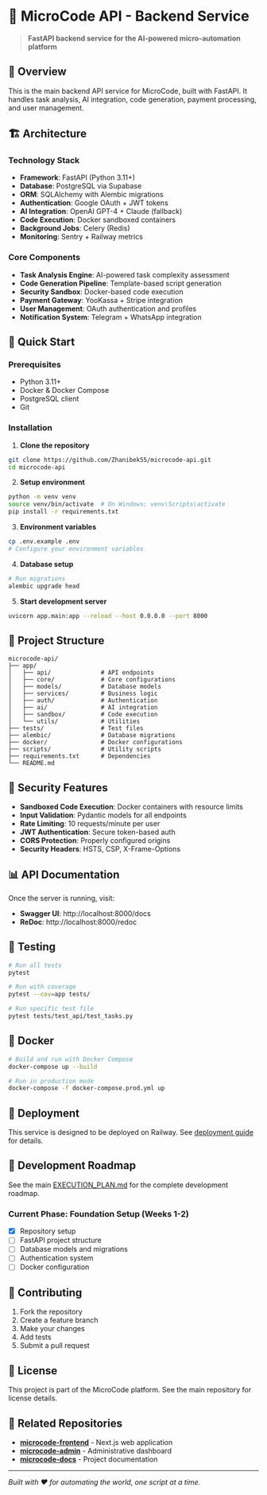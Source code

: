 # 🚀 MicroCode API - Backend Service

> **FastAPI backend service for the AI-powered micro-automation platform**

## 📖 Overview

This is the main backend API service for MicroCode, built with FastAPI. It handles task analysis, AI integration, code generation, payment processing, and user management.

## 🏗️ Architecture

### Technology Stack
- **Framework**: FastAPI (Python 3.11+)
- **Database**: PostgreSQL via Supabase
- **ORM**: SQLAlchemy with Alembic migrations
- **Authentication**: Google OAuth + JWT tokens
- **AI Integration**: OpenAI GPT-4 + Claude (fallback)
- **Code Execution**: Docker sandboxed containers
- **Background Jobs**: Celery (Redis)
- **Monitoring**: Sentry + Railway metrics

### Core Components
- **Task Analysis Engine**: AI-powered task complexity assessment
- **Code Generation Pipeline**: Template-based script generation
- **Security Sandbox**: Docker-based code execution
- **Payment Gateway**: YooKassa + Stripe integration
- **User Management**: OAuth authentication and profiles
- **Notification System**: Telegram + WhatsApp integration

## 🚀 Quick Start

### Prerequisites
- Python 3.11+
- Docker & Docker Compose
- PostgreSQL client
- Git

### Installation

1. **Clone the repository**
```bash
git clone https://github.com/Zhanibek55/microcode-api.git
cd microcode-api
```

2. **Setup environment**
```bash
python -m venv venv
source venv/bin/activate  # On Windows: venv\Scripts\activate
pip install -r requirements.txt
```

3. **Environment variables**
```bash
cp .env.example .env
# Configure your environment variables
```

4. **Database setup**
```bash
# Run migrations
alembic upgrade head
```

5. **Start development server**
```bash
uvicorn app.main:app --reload --host 0.0.0.0 --port 8000
```

## 📁 Project Structure

```
microcode-api/
├── app/
│   ├── api/              # API endpoints
│   ├── core/             # Core configurations
│   ├── models/           # Database models
│   ├── services/         # Business logic
│   ├── auth/             # Authentication
│   ├── ai/               # AI integration
│   ├── sandbox/          # Code execution
│   └── utils/            # Utilities
├── tests/                # Test files
├── alembic/              # Database migrations
├── docker/               # Docker configurations
├── scripts/              # Utility scripts
├── requirements.txt      # Dependencies
└── README.md
```

## 🔐 Security Features

- **Sandboxed Code Execution**: Docker containers with resource limits
- **Input Validation**: Pydantic models for all endpoints
- **Rate Limiting**: 10 requests/minute per user
- **JWT Authentication**: Secure token-based auth
- **CORS Protection**: Properly configured origins
- **Security Headers**: HSTS, CSP, X-Frame-Options

## 📊 API Documentation

Once the server is running, visit:
- **Swagger UI**: http://localhost:8000/docs
- **ReDoc**: http://localhost:8000/redoc

## 🧪 Testing

```bash
# Run all tests
pytest

# Run with coverage
pytest --cov=app tests/

# Run specific test file
pytest tests/test_api/test_tasks.py
```

## 🐳 Docker

```bash
# Build and run with Docker Compose
docker-compose up --build

# Run in production mode
docker-compose -f docker-compose.prod.yml up
```

## 🚀 Deployment

This service is designed to be deployed on Railway. See [deployment guide](./docs/deployment.md) for details.

## 📝 Development Roadmap

See the main [EXECUTION_PLAN.md](https://github.com/Zhanibek55/microcode-docs/blob/main/EXECUTION_PLAN.md) for the complete development roadmap.

### Current Phase: Foundation Setup (Weeks 1-2)
- [x] Repository setup
- [ ] FastAPI project structure
- [ ] Database models and migrations
- [ ] Authentication system
- [ ] Docker configuration

## 🤝 Contributing

1. Fork the repository
2. Create a feature branch
3. Make your changes
4. Add tests
5. Submit a pull request

## 📄 License

This project is part of the MicroCode platform. See the main repository for license details.

## 🔗 Related Repositories

- **[microcode-frontend](https://github.com/Zhanibek55/microcode-frontend)** - Next.js web application  
- **[microcode-admin](https://github.com/Zhanibek55/microcode-admin)** - Administrative dashboard
- **[microcode-docs](https://github.com/Zhanibek55/microcode-docs)** - Project documentation

---

*Built with ❤️ for automating the world, one script at a time.*